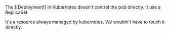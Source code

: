 The [[Deployment]] in Kubernetes doesn't control the pod directly. It use a ReplicaSet.

It's a resource always managed by kubernetes. We wouldn't have to touch it directly.